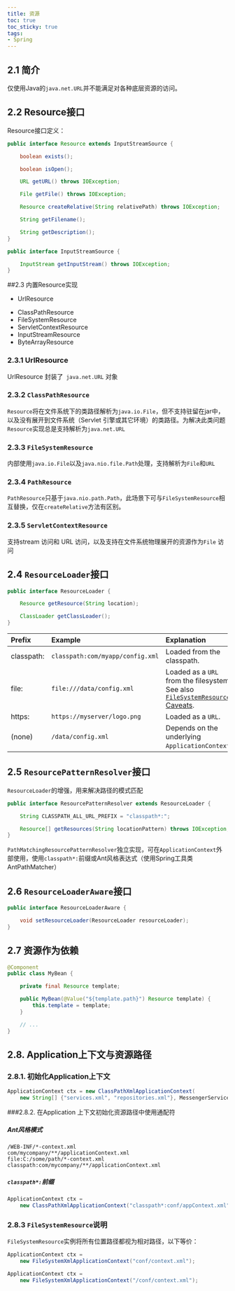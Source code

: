 ```yaml
---
title: 资源
toc: true
toc_sticky: true
tags:
- Spring
---
```


## 2.1 简介

 仅使用Java的`java.net.URL`并不能满足对各种底层资源的访问。

## 2.2   Resource接口

Resource接口定义：

```java
public interface Resource extends InputStreamSource {

    boolean exists();

    boolean isOpen();

    URL getURL() throws IOException;

    File getFile() throws IOException;

    Resource createRelative(String relativePath) throws IOException;

    String getFilename();

    String getDescription();
}

public interface InputStreamSource {

    InputStream getInputStream() throws IOException;
}
```

##2.3 内置Resource实现

* UrlResource

- ClassPathResource
- FileSystemResource
- ServletContextResource
- InputStreamResource
- ByteArrayResource

### 2.3.1 UrlResource

UrlResource 封装了` java.net.URL` 对象

### 2.3.2 `ClassPathResource`

`Resource`将在文件系统下的类路径解析为`java.io.File`，但不支持驻留在jar中，以及没有展开到文件系统（Servlet 引擎或其它环境）的类路径。为解决此类问题`Resource`实现总是支持解析为`java.net.URL`

### 2.3.3 `FileSystemResource`

内部使用`java.io.File`以及`java.nio.file.Path`处理，支持解析为`File`和`URL`

### 2.3.4 `PathResource`

`PathResource`只基于`java.nio.path.Path`，此场景下可与`FileSystemResource`相互替换，仅在`createRelative`方法有区别。

### 2.3.5 `ServletContextResource`

支持stream 访问和 URL 访问，以及支持在文件系统物理展开的资源作为`File` 访问

## 2.4 `ResourceLoader`接口

```java
public interface ResourceLoader {

    Resource getResource(String location);

    ClassLoader getClassLoader();
}
```

| Prefix     | Example                          | Explanation                                                  |
| :--------- | :------------------------------- | :----------------------------------------------------------- |
| classpath: | `classpath:com/myapp/config.xml` | Loaded from the classpath.                                   |
| file:      | `file:///data/config.xml`        | Loaded as a `URL` from the filesystem. See also [`FileSystemResource` Caveats](https://docs.spring.io/spring-framework/docs/current/reference/html/core.html#resources-filesystemresource-caveats). |
| https:     | `https://myserver/logo.png`      | Loaded as a `URL`.                                           |
| (none)     | `/data/config.xml`               | Depends on the underlying `ApplicationContext`.              |

## 2.5 `ResourcePatternResolver`接口

`ResourceLoader`的增强，用来解决路径的模式匹配

```java
public interface ResourcePatternResolver extends ResourceLoader {

    String CLASSPATH_ALL_URL_PREFIX = "classpath*:";

    Resource[] getResources(String locationPattern) throws IOException;
}	
```

`PathMatchingResourcePatternResolver`独立实现，可在`ApplicationContext`外部使用，使用`classpath*:`前缀或Ant风格表达式（使用Spring工具类AntPathMatcher）

## 2.6 `ResourceLoaderAware`接口

```java
public interface ResourceLoaderAware {

    void setResourceLoader(ResourceLoader resourceLoader);
}
```

## 2.7 资源作为依赖

```java
@Component
public class MyBean {

    private final Resource template;

    public MyBean(@Value("${template.path}") Resource template) {
        this.template = template;
    }

    // ...
}
```

## 2.8. Application上下文与资源路径

### 2.8.1. 初始化Application上下文

```java
ApplicationContext ctx = new ClassPathXmlApplicationContext(
    new String[] {"services.xml", "repositories.xml"}, MessengerService.class);
```

###2.8.2. 在Application 上下文初始化资源路径中使用通配符

##### Ant风格模式

```
/WEB-INF/*-context.xml
com/mycompany/**/applicationContext.xml
file:C:/some/path/*-context.xml
classpath:com/mycompany/**/applicationContext.xml
```

##### `classpath*:`前缀

```java
ApplicationContext ctx =
    new ClassPathXmlApplicationContext("classpath*:conf/appContext.xml");
```

### 2.8.3 `FileSystemResource`说明

`FileSystemResource`实例将所有位置路径都视为相对路径，以下等价：

```java
ApplicationContext ctx =
    new FileSystemXmlApplicationContext("conf/context.xml");

ApplicationContext ctx =
    new FileSystemXmlApplicationContext("/conf/context.xml");
```

